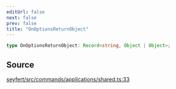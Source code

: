 ```yaml
---
editUrl: false
next: false
prev: false
title: "OnOptionsReturnObject"
---
```


```ts
type OnOptionsReturnObject: Record<string, Object | Object>;
```

## Source

[seyfert/src/commands/applications/shared.ts:33](https://github.com/potoland/potocuit/blob/e332d7a/src/commands/applications/shared.ts#L33)
